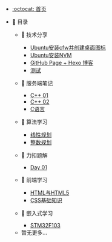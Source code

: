 <!-- docs/_sidebar.md -->

<!-- * [首页](zh-cn/) -->
<!-- * [指南](zh-cn/guide) -->

- [:octocat: 首页](/README)

- :memo: 目录

  <!-- - 😉 日常

    - [新年快乐🧨🎆🎇](/md/daily/爱在钟声里.md) -->
  
  - 📖 技术分享

    - [Ubuntu安装cfw并创建桌面图标](/md/sharing/Note1.md)
    - [Ubuntu安装NVM](/md/sharing/Note2.md)
    - [GitHub Page + Hexo 博客](/md/sharing/Note3.md)
    - [测试](/md/sharing/test.md)

  - 📕 服务端笔记

    - [C++ 01](/md/cpp/Cpp_Note1.md)
    - [C++ 02](/md/cpp/Cpp_Note2.md)
    - [C语言](/md/c/C_Note.md)

  - 💭 算法学习

    - [线性规划](/md/math_model/linear_programming.md)
    - [整数规划](/md/math_model/integer_programming.md)

  - 📘 力扣题解

    - [Day 01](/md/leetcode/Day240203.md)

  - 📗 前端学习

    - [HTML与HTML5](/md/frontend/HTML.md)
    - [CSS基础知识](/md/frontend/CSS.md)
    <!-- - [Vue2](/md/vue/vue2.md)
    - [Vue3](/md/vue/vue3.md) -->

  - 📘 嵌入式学习

    - [STM32F103](/md/embedded/stm32f103.md)

  <!-- - 💥 网络安全

    - [第1节：杂项 MISC](/md/cyber-security/MISC.md) -->

  - 暂无更多...

